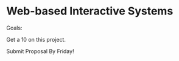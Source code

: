 Web-based Interactive Systems
=====


Goals:

Get a 10 on this project. 

Submit Proposal By Friday!
